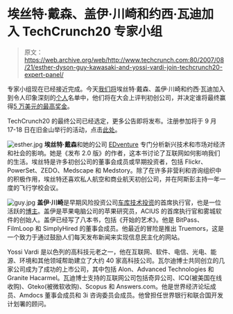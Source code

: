 # 埃丝特·戴森、盖伊·川崎和约西·瓦迪加入 TechCrunch20 专家小组

> 原文：<https://web.archive.org/web/http://www.techcrunch.com:80/2007/08/21/esther-dyson-guy-kawasaki-and-yossi-vardi-join-techcrunch20-expert-panel/>

专家小组现在已经接近完成。今天[我们将](https://web.archive.org/web/20160913210715/http://www.techcrunch20.com/blog/2007/08/21/esther-dyson-guy-kawasaki-and-yossi-vardi-join-experts-panel/)埃丝特·戴森、盖伊·川崎和约西·瓦迪加入到令人印象深刻的[个人](https://web.archive.org/web/20160913210715/http://techcrunch20.com/panel-of-experts/)名单中，他们将在大会上评判初创公司，并决定谁将最终赢得[5 万美元的最高奖金](https://web.archive.org/web/20160913210715/http://www.techcrunch20.com/blog/2007/07/05/techcrunch20-announces-50000-cash-award-for-top-start-up/)。

TechCrunch20 的最终公司已经选定，更多公告即将发布。注册参加将于 9 月 17-18 日在旧金山举行的活动，点击[此处](https://web.archive.org/web/20160913210715/http://techcrunch20.com/register/)。

![esther.jpg](img/3ec7ed892cf398e66d3a5e164f9cef02.png)
**埃丝特·戴森**和她的公司 [EDventure](https://web.archive.org/web/20160913210715/http://www.edventure.com/) 专门分析新兴技术和市场对经济和社会的影响。她是《发布 2.0 版》的作者，这本书讨论了互联网如何影响我们的生活。埃丝特是许多初创公司的董事会成员或早期投资者，包括 Flickr、PowerSet、ZEDO、Medscape 和 Medstory。除了在许多非营利和咨询组织中的积极作用，埃丝特还喜欢私人航空和商业航天初创公司，并在阿斯彭主持一年一度的飞行学校会议。

![guy.jpg](img/40e8572ad7a5a24eae79ecf29162391e.png)
**盖伊·川崎**是早期风险投资公司[车库技术投资](https://web.archive.org/web/20160913210715/http://www.garagetechnologyventures.com/)的首席执行官，也是一位活跃的[博主](https://web.archive.org/web/20160913210715/http://blog.guykawasaki.com/)。盖伊是苹果电脑公司的苹果研究员，ACIUS 的首席执行官和雾城软件的创始人。盖伊已经写了八本书，包括《开始的艺术》。他是 BitPass、FilmLoop 和 SimplyHired 的董事会成员。他最近的冒险是推出 Truemors，这是一个致力于通过鼓励人们每天发布新闻来实现信息民主化的网站。

Yossi Vardi 是以色列的高科技元老之一，他在互联网、软件、电信、光电、能源、环境和其他领域帮助建立了大约 40 家高科技公司。瓦尔迪博士共同创立的几家公司成为了成功的上市公司，其中包括 Alon、Advanced Technologies 和 Granite Hacarmel。瓦迪博士支持的互联网公司包括奇异公司、ICQ(被美国在线收购)、Gteko(被微软收购)、Scopus 和 Answers.com。他是世界经济论坛成员、Amdocs 董事会成员和 3i 咨询委员会成员。他曾担任世界银行和联合国开发计划署的顾问。